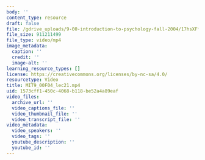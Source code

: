 ```yaml
---
body: ''
content_type: resource
draft: false
file: /gdrive_uploads/9-00-introduction-to-psychology-fall-2004/17hsXFfdI6Y3Pql5fqH8bKheGeSGYXWNY/mit9_00f04_lec21.mp4
file_size: 911211499
file_type: video/mp4
image_metadata:
  caption: ''
  credit: ''
  image-alt: ''
learning_resource_types: []
license: https://creativecommons.org/licenses/by-nc-sa/4.0/
resourcetype: Video
title: MIT9_00F04_lec21.mp4
uid: 1573cff1-450c-4068-b118-be52a4a89eaf
video_files:
  archive_url: ''
  video_captions_file: ''
  video_thumbnail_file: ''
  video_transcript_file: ''
video_metadata:
  video_speakers: ''
  video_tags: ''
  youtube_description: ''
  youtube_id: ''
---
```

